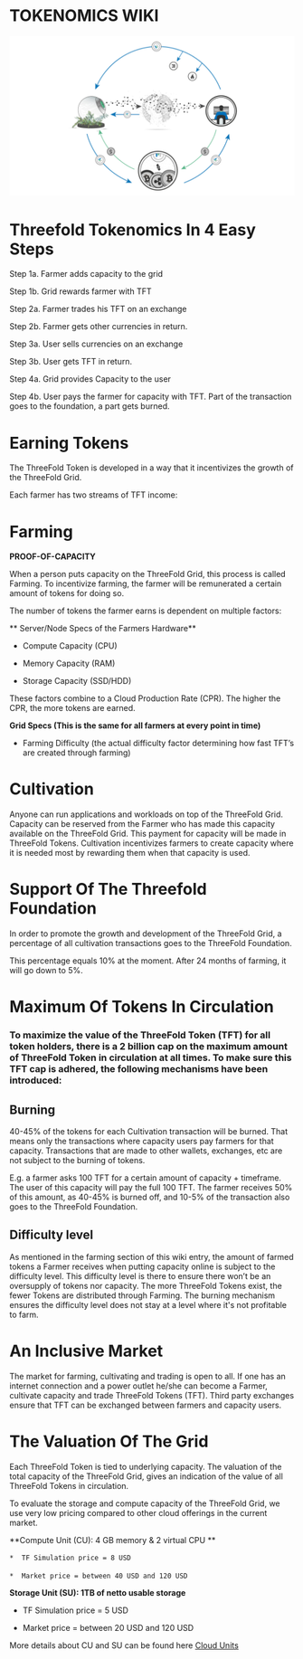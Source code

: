 # TOKENOMICS WIKI

![image alt text](./img/tokenomics_flow.jpg)

# Threefold Tokenomics In 4 Easy Steps

Step 1a. Farmer adds capacity to the grid

Step 1b. Grid rewards farmer with TFT

Step 2a. Farmer trades his TFT on an exchange

Step 2b. Farmer gets other currencies in return.

Step 3a. User sells currencies on an exchange

Step 3b. User gets TFT in return.

Step 4a. Grid provides Capacity to the user

Step 4b. User pays the farmer for capacity with TFT. Part of the transaction goes to the foundation, a part gets burned.

# Earning Tokens

The ThreeFold Token is developed in a way that it incentivizes the growth of the ThreeFold Grid. 

Each farmer has two streams of TFT income:

# Farming

**PROOF-OF-CAPACITY**

When a person puts capacity on the ThreeFold Grid, this process is called Farming. To incentivize farming, the farmer will be remunerated a certain amount of tokens for doing so. 

The number of tokens the farmer earns is dependent on multiple factors:

** Server/Node Specs of the Farmers Hardware**

* Compute Capacity (CPU)

* Memory Capacity (RAM)

* Storage Capacity (SSD/HDD)

These factors combine to a Cloud Production Rate (CPR). The higher the CPR, the more tokens are earned.

**Grid Specs (This is the same for all farmers at every point in time)**

* Farming Difficulty (the actual difficulty factor determining how fast TFT’s are created through farming)


# Cultivation

Anyone can run applications and workloads on top of the ThreeFold Grid. Capacity can be reserved from the Farmer who has made this capacity available on the ThreeFold Grid. This payment for capacity will be made in ThreeFold Tokens. Cultivation incentivizes farmers to create capacity where it is needed most by rewarding them when that capacity is used.

# Support Of The Threefold Foundation 

In order to promote the growth and development of the ThreeFold Grid, a percentage of all cultivation transactions goes to the ThreeFold Foundation.

This percentage equals 10% at the moment. After 24 months of farming, it will go down to 5%.

# Maximum Of Tokens In Circulation

### To maximize the value of the ThreeFold Token (TFT) for all token holders, there is a 2 billion cap on the maximum amount of ThreeFold Token in circulation at all times. To make sure this TFT cap is adhered, the following mechanisms have been introduced:

## Burning

40-45% of the tokens for each Cultivation transaction will be burned. That means only the transactions where capacity users pay farmers for that capacity. Transactions that are made to other wallets, exchanges, etc are not subject to the burning of tokens.

E.g. a farmer asks 100 TFT for a certain amount of capacity + timeframe. The user of this capacity will pay the full 100 TFT. The farmer receives 50% of this amount, as 40-45% is burned off, and 10-5% of the transaction also goes to the ThreeFold Foundation.

## Difficulty level

As mentioned in the farming section of this wiki entry, the amount of farmed tokens a Farmer receives when putting capacity online is subject to the difficulty level. This difficulty level is there to ensure there won’t be an oversupply of tokens nor capacity. The more ThreeFold Tokens exist, the fewer Tokens are distributed through Farming. The burning mechanism ensures the difficulty level does not stay at a level where it's not profitable to farm. 

# An Inclusive Market	

The market for farming, cultivating and trading is open to all. If one has an internet connection and a power outlet he/she can become a Farmer, cultivate capacity and trade ThreeFold Tokens (TFT). Third party exchanges ensure that TFT can be exchanged between farmers and capacity users. 

# The Valuation Of The Grid

Each ThreeFold Token is tied to underlying capacity. The valuation of the total capacity of the ThreeFold Grid, gives an indication of the value of all ThreeFold Tokens in circulation. 

To evaluate the storage and compute capacity of the ThreeFold Grid, we use very low pricing compared to other cloud offerings in the current market.

**Compute Unit (CU): 4 GB memory & 2 virtual CPU **

    *  TF Simulation price = 8 USD

    *  Market price = between 40 USD and 120 USD

**Storage Unit (SU): 1TB of netto usable storage**

* TF Simulation price = 5 USD

* Market price = between 20 USD and 120 USD

More details about CU and SU can be found here [Cloud Units](cloud_units.md)

